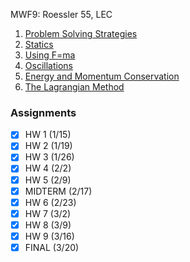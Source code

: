 MWF9: Roessler 55, LEC
1. [Problem Solving Strategies](../Notes/Problem%20Solving%20Strategies.md)
2. [Statics](../Notes/Statics.md)
3. [Using F=ma](../Notes/Dynamics.md)
4. [Oscillations](../Notes/Oscillations.md)
5. [Energy and Momentum Conservation](../Notes/Energy%20and%20Momentum%20Conservation.md)
6. [The Lagrangian Method](../Notes/The%20Lagrangian%20Method.md)
### Assignments
- [x] HW 1 (1/15)
- [x] HW 2 (1/19)
- [x] HW 3 (1/26)
- [x] HW 4 (2/2)
- [x] HW 5 (2/9)
- [x] MIDTERM (2/17)
- [x] HW 6 (2/23)
- [x] HW 7 (3/2)
- [x] HW 8 (3/9)
- [x] HW 9 (3/16)
- [x] FINAL (3/20)
